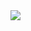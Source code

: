 
<img src="https://capsule-render.vercel.app/api?type=slice&color=auto&height=200&section=header&text=안녕하세요&fontSize=90" />

